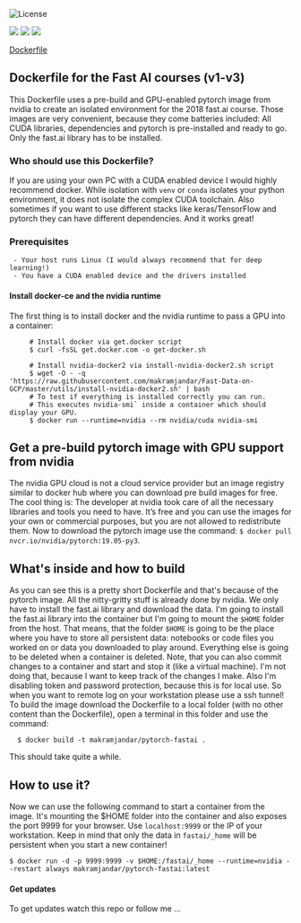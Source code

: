 ![License](https://img.shields.io/badge/license-Do%20What%20The%20Fuck%20You%20Want-red.svg)

[![](https://images.microbadger.com/badges/image/makramjandar/pytorch-fastai.svg)](https://microbadger.com/images/makramjandar/pytorch-fastai "Get your own image badge on microbadger.com")
[![](https://images.microbadger.com/badges/version/makramjandar/pytorch-fastai.svg)](https://microbadger.com/images/makramjandar/pytorch-fastai "Get your own commit badge on microbadger.com")
[![](https://images.microbadger.com/badges/commit/makramjandar/pytorch-fastai.svg)](https://microbadger.com/images/makramjandar/pytorch-fastai "Get your own commit badge on microbadger.com")

[Dockerfile](https://raw.githubusercontent.com/makramjandar/DataScienceToolkit/master/dockerfiles/pytorch/fastai/Dockerfile)

## Dockerfile for the Fast AI courses (v1-v3)
This Dockerfile uses a pre-build and GPU-enabled pytorch image from nvidia to create an isolated environment for the 2018 fast.ai course. Those images are very convenient, because they come batteries included: All CUDA libraries, dependencies and pytorch is pre-installed and ready to go. Only the fast.ai library has to be installed.

### Who should use this Dockerfile?
If you are using your own PC with a CUDA enabled device I would highly recommend docker. While isolation with `venv` or `conda` isolates your python environment, it does not isolate the complex CUDA toolchain. Also sometimes if you want to use different stacks like keras/TensorFlow and pytorch they can have different dependencies. And it works great!

### Prerequisites
     - Your host runs Linux (I would always recommend that for deep learning!)
     - You have a CUDA enabled device and the drivers installed

#### Install docker-ce and the nvidia runtime
The first thing is to install docker and the nvidia runtime to pass a GPU into a container:
```shell
     # Install docker via get.docker script
     $ curl -fsSL get.docker.com -o get-docker.sh
     
     # Install nvidia-docker2 via install-nvidia-docker2.sh script
     $ wget -O - -q 'https://raw.githubusercontent.com/makramjandar/Fast-Data-on-GCP/master/utils/install-nvidia-docker2.sh' | bash
     # To test if everything is installed correctly you can run. 
     # This executes nvidia-smi` inside a container which should display your GPU.
     $ docker run --runtime=nvidia --rm nvidia/cuda nvidia-smi
```
## Get a pre-build pytorch image with GPU support from nvidia
The nvidia GPU cloud is not a cloud service provider but an image registry similar to docker hub where you can download pre build images for free. The cool thing is: The developer at nvidia took care of all the necessary libraries and tools you need to have. It’s free and you can use the images for your own or commercial purposes, but you are not allowed to redistribute them.
Now to download the pytorch image use the command: `$ docker pull nvcr.io/nvidia/pytorch:19.05-py3`.

## What's inside and how to build
As you can see this is a pretty short Dockerfile and that's because of the pytorch image. All the nitty-gritty stuff is already done by nvidia. We only have to install the fast.ai library and download the data. I'm going to install the fast.ai library into the container but I'm going to mount the `$HOME` folder from the host. That means, that the folder `$HOME` is going to be the place where you have to store all persistent data: notebooks or code files you worked on or data you downloaded to play around. Everything else is going to be deleted when a container is deleted. Note, that you can also commit changes to a container and start and stop it (like a virtual machine). I'm not doing that, because I want to keep track of the changes I make. Also I'm disabling token and password protection, because this is for local use. So when you want to remote log on your workstation please use a ssh tunnel! To build the image download the Dockerfile to a local folder (with no other content than the Dockerfile), open a terminal in this folder and use the command:
```shell
  $ docker build -t makramjandar/pytorch-fastai .
```
This should take quite a while.

## How to use it? 
Now we can use the following command to start a container from the image. It's mounting the $HOME folder into the container and also exposes the port 9999 for your browser. Use `localhost:9999` or the IP of your workstation. Keep in mind that only the data in `fastai/_home` will be persistent when you start a new container!
```shell
$ docker run -d -p 9999:9999 -v $HOME:/fastai/_home --runtime=nvidia --restart always makramjandar/pytorch-fastai:latest
```

#### Get updates
To get updates watch this repo or follow me ...
